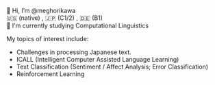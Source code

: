 👋 Hi, I’m @meghorikawa  
🇺🇸 (native) , 🇯🇵 (C1/2) , 🇩🇪 (B1)  
📗 I'm currently studying Computational Linguistics  



My topics of interest include:
   - Challenges in processing Japanese text.
   - ICALL (Intelligent Computer Assisted Language Learning)
   - Text Classification (Sentiment / Affect Analysis; Error Classification)
   - Reinforcement Learning 



<!---
meghorikawa/meghorikawa is a ✨ special ✨ repository because its `README.md` (this file) appears on your GitHub profile.
You can click the Preview link to take a look at your changes.
--->
